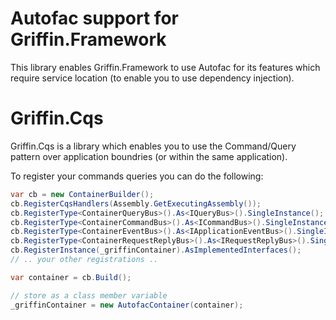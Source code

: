 ﻿Autofac support for Griffin.Framework
==========

This library enables Griffin.Framework to use Autofac for its features which require service location (to enable you to use dependency injection).

# Griffin.Cqs

Griffin.Cqs is a library which enables you to use the Command/Query pattern over application boundries (or within the same application).

To register your commands queries you can do the following:

```csharp
var cb = new ContainerBuilder();
cb.RegisterCqsHandlers(Assembly.GetExecutingAssembly());
cb.RegisterType<ContainerQueryBus>().As<IQueryBus>().SingleInstance();
cb.RegisterType<ContainerCommandBus>().As<ICommandBus>().SingleInstance();
cb.RegisterType<ContainerEventBus>().As<IApplicationEventBus>().SingleInstance();
cb.RegisterType<ContainerRequestReplyBus>().As<IRequestReplyBus>().SingleInstance();
cb.RegisterInstance(_griffinContainer).AsImplementedInterfaces();
// .. your other registrations ..

var container = cb.Build();

// store as a class member variable
_griffinContainer = new AutofacContainer(container);

```